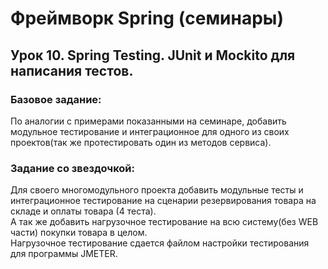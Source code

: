 # Фреймворк Spring (семинары)
## Урок 10. Spring Testing. JUnit и Mockito для написания тестов.

### Базовое задание:
По аналогии с примерами показанными на семинаре, добавить модульное тестирование и интеграционное для одного из своих проектов(так же протестировать один из методов сервиса).

### Задание со звездочкой:
Для своего многомодульного проекта добавить модульные тесты и интеграционное тестирование на сценарии резервирования товара на складе и оплаты товара (4 теста).  
А так же добавить нагрузочное тестирование на всю систему(без WEB части) покупки товара в целом.  
Нагрузочное тестирование сдается файлом настройки тестирования для программы JMETER.